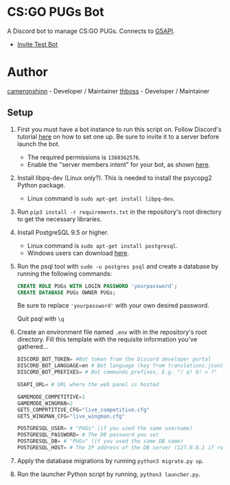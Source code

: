 # CS:GO PUGs Bot
A Discord bot to manage CS:GO PUGs. Connects to [G5API](https://github.com/PhlexPlexico/G5API).

* [Invite Test Bot](https://discord.com/api/oauth2/authorize?client_id=816798869421031435&permissions=1360362576&scope=bot)


# Author
[cameronshinn](https://github.com/cameronshinn) - Developer / Maintainer
[thboss](https://github.com/thboss) - Developer / Maintainer


## Setup
1. First you must have a bot instance to run this script on. Follow Discord's tutorial [here](https://discord.onl/2019/03/21/how-to-set-up-a-bot-application/) on how to set one up. Be sure to invite it to a server before launch the bot.

   * The required permissions is `1360362576`.
   * Enable the "server members intent" for your bot, as shown [here](https://discordpy.readthedocs.io/en/latest/intents.html#privileged-intents).

2. Install libpq-dev (Linux only?). This is needed to install the psycopg2 Python package.

    * Linux command is `sudo apt-get install libpq-dev`.

3. Run `pip3 install -r requirements.txt` in the repository's root directory to get the necessary libraries.

4. Install PostgreSQL 9.5 or higher.

    * Linux command is `sudo apt-get install postgresql`.
    * Windows users can download [here](https://www.postgresql.org/download/windows).

5. Run the psql tool with `sudo -u postgres psql` and create a database by running the following commands:

    ```sql
    CREATE ROLE PUGs WITH LOGIN PASSWORD 'yourpassword';
    CREATE DATABASE PUGs OWNER PUGs;
    ```

    Be sure to replace `'yourpassword'` with your own desired password.

    Quit psql with `\q`

6. Create an environment file named `.env` with in the repository's root directory. Fill this template with the requisite information you've gathered...

    ```py
    DISCORD_BOT_TOKEN= #Bot token from the Discord developer portal
    DISCORD_BOT_LANGUAGE=en # Bot language (key from translations.json), E.g. "en"
    DISCORD_BOT_PREFIXES= # Bot commands prefixes, E.g. "! q! Q! > ?"

    G5API_URL= # URL where the web panel is hosted

    GAMEMODE_COMPETITIVE=1
    GAMEMODE_WINGMAN=2
    GET5_COMPRTITIVE_CFG="live_competitive.cfg"
    GET5_WINGMAN_CFG="live_wingman.cfg"

    POSTGRESQL_USER= # "PUGs" (if you used the same username)
    POSTGRESQL_PASSWORD= # The DB password you set
    POSTGRESQL_DB= # "PUGs" (if you used the same DB name)
    POSTGRESQL_HOST= # The IP address of the DB server (127.0.0.1 if running on the same system as the bot)
    ```

7. Apply the database migrations by running `python3 migrate.py up`.

8. Run the launcher Python script by running, `python3 launcher.py`.
